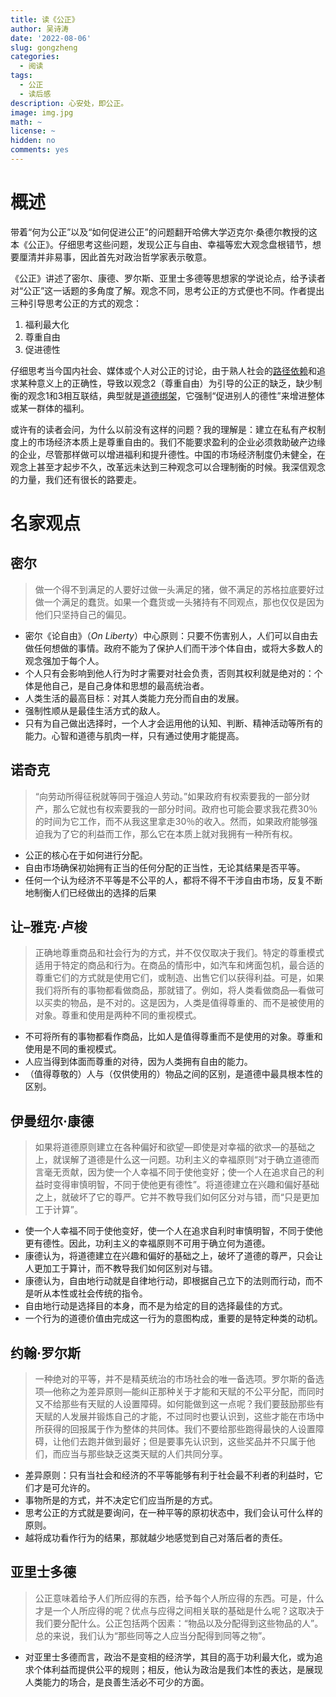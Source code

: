 ```yaml
---
title: 读《公正》
author: 吴诗涛
date: '2022-08-06'
slug: gongzheng
categories:
  - 阅读
tags:
  - 公正
  - 读后感
description: 心安处，即公正。
image: img.jpg
math: ~
license: ~
hidden: no
comments: yes
---
```


# 概述

带着“何为公正”以及“如何促进公正”的问题翻开哈佛大学迈克尔·桑德尔教授的这本《公正》。仔细思考这些问题，发现公正与自由、幸福等宏大观念盘根错节，想要厘清并非易事，因此首先对政治哲学家表示敬意。

《公正》讲述了密尔、康德、罗尔斯、亚里士多德等思想家的学说论点，给予读者对“公正”这一话题的多角度了解。观念不同，思考公正的方式便也不同。作者提出三种引导思考公正的方式的观念：

1. 福利最大化
2. 尊重自由
3. 促进德性

仔细思考当今国内社会、媒体或个人对公正的讨论，由于熟人社会的[路径依赖](https://baike.baidu.com/item/%E8%B7%AF%E5%BE%84%E4%BE%9D%E8%B5%96/7225234)和追求某种意义上的正确性，导致以观念2（尊重自由）为引导的公正的缺乏，缺少制衡的观念1和3相互联结，典型就是[道德绑架](https://baike.baidu.com/item/%E9%81%93%E5%BE%B7%E7%BB%91%E6%9E%B6/2708842)，它强制“促进别人的德性”来增进整体或某一群体的福利。

或许有的读者会问，为什么以前没有这样的问题？我的理解是：建立在私有产权制度上的市场经济本质上是尊重自由的。我们不能要求盈利的企业必须救助破产边缘的企业，尽管那样做可以增进福利和提升德性。中国的市场经济制度仍未健全，在观念上甚至才起步不久，改革远未达到三种观念可以合理制衡的时候。我深信观念的力量，我们还有很长的路要走。

# 名家观点

## 密尔

> 做一个得不到满足的人要好过做一头满足的猪，做不满足的苏格拉底要好过做一个满足的蠢货。如果一个蠢货或一头猪持有不同观点，那也仅仅是因为他们只坚持自己的偏见。

- 密尔《论自由》（*On Liberty*）中心原则：只要不伤害别人，人们可以自由去做任何想做的事情。政府不能为了保护人们而干涉个体自由，或将大多数人的观念强加于每个人。
- 个人只有会影响到他人行为时才需要对社会负责，否则其权利就是绝对的：个体是他自己，是自己身体和思想的最高统治者。
- 人类生活的最高目标：对其人类能力充分而自由的发展。
- 强制性顺从是最佳生活方式的敌人。
- 只有为自己做出选择时，一个人才会运用他的认知、判断、精神活动等所有的能力。心智和道德与肌肉一样，只有通过使用才能提高。

##  诺奇克

> “向劳动所得征税就等同于强迫人劳动。”如果政府有权索要我的一部分财产，那么它就也有权索要我的一部分时间。政府也可能会要求我花费30％的时间为它工作，而不从我这里拿走30％的收入。然而，如果政府能够强迫我为了它的利益而工作，那么它在本质上就对我拥有一种所有权。

- 公正的核心在于如何进行分配。
- 自由市场确保初始拥有正当的任何分配的正当性，无论其结果是否平等。
- 任何一个认为经济不平等是不公平的人，都将不得不干涉自由市场，反复不断地制衡人们已经做出的选择的后果

## 让–雅克·卢梭

> 正确地尊重商品和社会行为的方式，并不仅仅取决于我们。特定的尊重模式适用于特定的商品和行为。在商品的情形中，如汽车和烤面包机，最合适的尊重它们的方式就是使用它们，或制造、出售它们以获得利益。可是，如果我们将所有的事物都看做商品，那就错了。例如，将人类看做商品—看做可以买卖的物品，是不对的。这是因为，人类是值得尊重的、而不是被使用的对象。尊重和使用是两种不同的重视模式。

- 不可将所有的事物都看作商品，比如人是值得尊重而不是使用的对象。尊重和使用是不同的重视模式。
- 人应当得到体面而尊重的对待，因为人类拥有自由的能力。
- （值得尊敬的）人与（仅供使用的）物品之间的区别，是道德中最具根本性的区别。

## 伊曼纽尔·康德

> 如果将道德原则建立在各种偏好和欲望—即使是对幸福的欲求—的基础之上，就误解了道德是什么这一问题。功利主义的幸福原则“对于确立道德而言毫无贡献，因为使一个人幸福不同于使他变好；使一个人在追求自己的利益时变得审慎明智，不同于使他更有德性”。将道德建立在兴趣和偏好基础之上，就破坏了它的尊严。它并不教导我们如何区分对与错，而“只是更加工于计算”。

- 使一个人幸福不同于使他变好，使一个人在追求自利时审慎明智，不同于使他更有德性。因此，功利主义的幸福原则不可用于确立何为道德。
- 康德认为，将道德建立在兴趣和偏好的基础之上，破坏了道德的尊严，只会让人更加工于算计，而不教导我们如何区别对与错。
- 康德认为，自由地行动就是自律地行动，即根据自己立下的法则而行动，而不是听从本性或社会传统的指令。
- 自由地行动是选择目的本身，而不是为给定的目的选择最佳的方式。
- 一个行为的道德价值由完成这一行为的意图构成，重要的是特定种类的动机。

## 约翰·罗尔斯

> 一种绝对的平等，并不是精英统治的市场社会的唯一备选项。罗尔斯的备选项—他称之为差异原则—能纠正那种关于才能和天赋的不公平分配，而同时又不给那些有天赋的人设置障碍。如何能做到这一点呢？我们要鼓励那些有天赋的人发展并锻炼自己的才能，不过同时也要认识到，这些才能在市场中所获得的回报属于作为整体的共同体。我们不要给那些跑得最快的人设置障碍，让他们去跑并做到最好；但是要事先认识到，这些奖品并不只属于他们，而应当与那些缺乏这类天赋的人们共同分享。

- 差异原则：只有当社会和经济的不平等能够有利于社会最不利者的利益时，它们才是可允许的。
- 事物所是的方式，并不决定它们应当所是的方式。
- 思考公正的方式就是要询问，在一种平等的原初状态中，我们会认可什么样的原则。
- 越将成功看作行为的结果，那就越少地感觉到自己对落后者的责任。

## 亚里士多德

> 公正意味着给予人们所应得的东西，给予每个人所应得的东西。可是，什么才是一个人所应得的呢？优点与应得之间相关联的基础是什么呢？这取决于我们要分配什么。公正包括两个因素：“物品以及分配得到这些物品的人”。总的来说，我们认为“那些同等之人应当分配得到同等之物”。

- 对亚里士多德而言，政治不是变相的经济学，其目的高于功利最大化，或为追求个体利益而提供公平的规则；相反，他认为政治是我们本性的表达，是展现人类能力的场合，是良善生活必不可少的方面。
